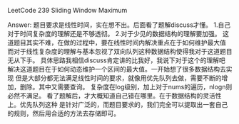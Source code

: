 LeetCode 239 Sliding Window Maximum

Answer:
    题目要求是线性时间，实在想不出。后面看了题解discuss才懂。
    1.自己对于时间复杂度的理解还是不够透彻。
    2.对于少见的数据结构的理解要加强。
    这道题目其实不难，在做的过程中，要在线性时间内解决重点在于如何维护最大值
而对于线性复杂度的理解与基本忽视了双向队列这种数据结构使得我对于这道题目无从下手。
    具体思路我相信discuss肯定讲的比我好，我说下对于这个的理解吧
    解决这道题目在于如何动态维护一个区间的最大值。一开始想了很多数据结构去实现
    但是大部分都无法满足线性时间的要求，就像用优先队列去做，需要不断的增加，删除。其中又需要查询。
    复杂度在log级别，加上对于nums的遍历，nlogn则必然不满足。
    看了题解后，才大概知道自己错在哪里。在于数据结构的灵活性上。优先队列这种
    是针对广泛的，而题目要求的，我们完全可以提取出一套自己的规则，然后用合适的方法去存储即可。
    
